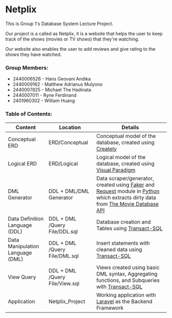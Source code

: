 # Netplix

This is Group 1's Database System Lecture Project.

Our project is a called as Netplix, it is a website that helps the user to keep track of the shows (movies or TV shows) that they're watching.

Our website also enables the user to add reviews and give rating to the shows they have watched.

### Group Members:
- 2440006526 - Hans Geovani Andika
- 2440009162 - Matthew Adrianus Mulyono
- 2440007825 - Michael The Hadinata
- 2440007011 - Ryne Ferdinand
- 2401960302 - William Huang

### Table of Contents:

| Content | Location | Details |
|---------|----------|---------|
| Conceptual ERD | ERD/Conceptual | Conceptual model of the database, created using [Creately](https://creately.com/)|
| Logical ERD | ERD/Logical | Logical model of the database, created using [Visual Paradigm](https://www.visual-paradigm.com/)|
| DML Generator | DDL + DML/DML Generator | Data scraper/generator, created using [Faker](https://faker.readthedocs.io) and [Request](https://docs.python-requests.org) module in [Python](https://www.python.org/) which extracts dirty data from [The Movie Database API](https://developers.themoviedb.org/3) |
| Data Definition Language (DDL) | DDL + DML /Query File/DDL.sql| Database creation and Tables using [Transact-SQL](https://docs.microsoft.com/en-us/sql/t-sql/language-reference?view=sql-server-ver15) |
| Data Manipulation Language (DML) | DDL + DML /Query File/DML.sql | Insert statements with cleaned data using [Transact-SQL](https://docs.microsoft.com/en-us/sql/t-sql/language-reference?view=sql-server-ver15)|
| View Query | DDL + DML /Query File/View.sql | Views created using basic DML syntax, Aggregating functions, and Subqueries with [Transact-SQL](https://docs.microsoft.com/en-us/sql/t-sql/language-reference?view=sql-server-ver15)|
| Application | Netplix_Project | Working application with [Laravel](https://laravel.com/) as the Backend Framework |


